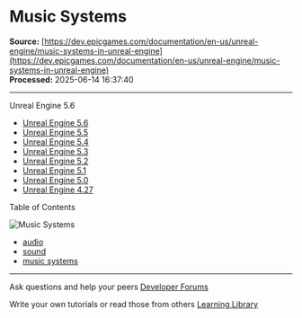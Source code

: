 # Music Systems

**Source:** [https://dev.epicgames.com/documentation/en-us/unreal-engine/music-systems-in-unreal-engine](https://dev.epicgames.com/documentation/en-us/unreal-engine/music-systems-in-unreal-engine)  
**Processed:** 2025-06-14 16:37:40

---

Unreal Engine 5.6

-   [Unreal Engine 5.6](/documentation/en-us/unreal-engine/music-systems-in-unreal-engine?application_version=5.6)
-   [Unreal Engine 5.5](/documentation/en-us/unreal-engine/music-systems-in-unreal-engine?application_version=5.5)
-   [Unreal Engine 5.4](/documentation/en-us/unreal-engine/music-systems-in-unreal-engine?application_version=5.4)
-   [Unreal Engine 5.3](/documentation/en-us/unreal-engine/music-systems-in-unreal-engine?application_version=5.3)
-   [Unreal Engine 5.2](/documentation/en-us/unreal-engine/music-systems-in-unreal-engine?application_version=5.2)
-   [Unreal Engine 5.1](/documentation/en-us/unreal-engine/music-systems-in-unreal-engine?application_version=5.1)
-   [Unreal Engine 5.0](/documentation/en-us/unreal-engine/music-systems-in-unreal-engine?application_version=5.0)
-   [Unreal Engine 4.27](/documentation/en-us/unreal-engine/music-systems-in-unreal-engine?application_version=4.27)

Table of Contents

![Music Systems](https://dev.epicgames.com/community/api/documentation/image/3d65178f-cd63-4352-a303-8c038d75f667?resizing_type=fill&width=1920&height=335)

-   [audio](https://documentation-assets-ssr/community/search?query=audio)
-   [sound](https://documentation-assets-ssr/community/search?query=sound)
-   [music systems](https://documentation-assets-ssr/community/search?query=music%20systems)

---

Ask questions and help your peers [Developer Forums](https://forums.unrealengine.com/categories?tag=unreal-engine)

Write your own tutorials or read those from others [Learning Library](https://documentation-assets-ssr/community/unreal-engine/learning)